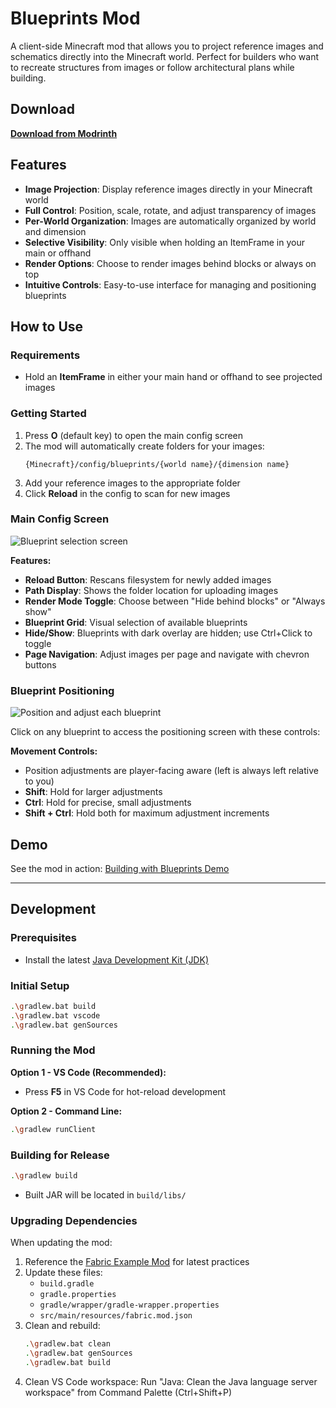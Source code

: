 # Blueprints Mod

A client-side Minecraft mod that allows you to project reference images and schematics directly into the Minecraft world. Perfect for builders who want to recreate structures from images or follow architectural plans while building.

## Download

**[Download from Modrinth](https://modrinth.com/mod/blueprints)**

## Features

- **Image Projection**: Display reference images directly in your Minecraft world
- **Full Control**: Position, scale, rotate, and adjust transparency of images
- **Per-World Organization**: Images are automatically organized by world and dimension
- **Selective Visibility**: Only visible when holding an ItemFrame in your main or offhand
- **Render Options**: Choose to render images behind blocks or always on top
- **Intuitive Controls**: Easy-to-use interface for managing and positioning blueprints

## How to Use

### Requirements
- Hold an **ItemFrame** in either your main hand or offhand to see projected images

### Getting Started
1. Press **O** (default key) to open the main config screen
2. The mod will automatically create folders for your images:
   ```
   {Minecraft}/config/blueprints/{world name}/{dimension name}
   ```
3. Add your reference images to the appropriate folder
4. Click **Reload** in the config to scan for new images

### Main Config Screen

![Blueprint selection screen](https://cdn.modrinth.com/data/cached_images/0681f87ed54eea703b07ad951976803f24be84b9.png)

**Features:**
- **Reload Button**: Rescans filesystem for newly added images
- **Path Display**: Shows the folder location for uploading images
- **Render Mode Toggle**: Choose between "Hide behind blocks" or "Always show"
- **Blueprint Grid**: Visual selection of available blueprints
- **Hide/Show**: Blueprints with dark overlay are hidden; use Ctrl+Click to toggle
- **Page Navigation**: Adjust images per page and navigate with chevron buttons

### Blueprint Positioning

![Position and adjust each blueprint](https://cdn.modrinth.com/data/cached_images/202296a42df78866f1fffb25ca343bc3658400eb.png)

Click on any blueprint to access the positioning screen with these controls:

**Movement Controls:**
- Position adjustments are player-facing aware (left is always left relative to you)
- **Shift**: Hold for larger adjustments
- **Ctrl**: Hold for precise, small adjustments  
- **Shift + Ctrl**: Hold both for maximum adjustment increments

## Demo

See the mod in action: [Building with Blueprints Demo](https://youtu.be/8ToyyT0e1bc?t=220)

---

## Development

### Prerequisites

- Install the latest [Java Development Kit (JDK)](https://adoptium.net/releases.html)

### Initial Setup

```bash
.\gradlew.bat build
.\gradlew.bat vscode
.\gradlew.bat genSources
```

### Running the Mod

**Option 1 - VS Code (Recommended):**
- Press **F5** in VS Code for hot-reload development

**Option 2 - Command Line:**
```bash
.\gradlew runClient
```

### Building for Release

```bash
.\gradlew build
```
- Built JAR will be located in `build/libs/`

### Upgrading Dependencies

When updating the mod:

1. Reference the [Fabric Example Mod](https://github.com/FabricMC/fabric-example-mod/) for latest practices
2. Update these files:
   - `build.gradle`
   - `gradle.properties` 
   - `gradle/wrapper/gradle-wrapper.properties`
   - `src/main/resources/fabric.mod.json`
3. Clean and rebuild:
   ```bash
   .\gradlew.bat clean
   .\gradlew.bat genSources
   .\gradlew.bat build
   ```
4. Clean VS Code workspace: Run "Java: Clean the Java language server workspace" from Command Palette (Ctrl+Shift+P)
